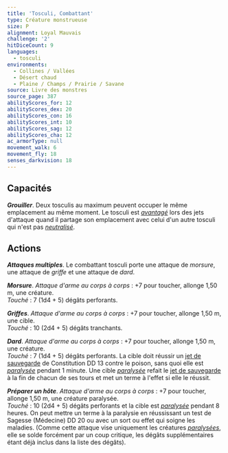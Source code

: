 ```yaml
---
title: 'Tosculi, Combattant'
type: Créature monstrueuse
size: P
alignment: Loyal Mauvais
challenge: '2'
hitDiceCount: 9
languages:
  - tosculi
environments:
  - Collines / Vallées
  - Désert chaud
  - Plaine / Champs / Prairie / Savane
source: Livre des monstres
source_page: 387
abilityScores_for: 12
abilityScores_dex: 20
abilityScores_con: 16
abilityScores_int: 10
abilityScores_sag: 12
abilityScores_cha: 12
ac_armorType: null
movement_walk: 6
movement_fly: 18
senses_darkvision: 18
---
```

## Capacités
_**Grouiller**_. Deux tosculis au maximum peuvent occuper le même emplacement au même moment. Le tosculi est [_avantagé_](/utiliser-les-caracteristiques/#avantage-et-desavantage) lors des jets d'attaque quand il partage son emplacement avec celui d'un autre tosculi qui n'est pas [_neutralisé_](/gerer-la-sante-du-personnage/#neutralise).

## Actions
_**Attaques multiples**_. Le combattant tosculi porte une attaque de _morsure_, une attaque de _griffe_ et une attaque de _dard_.

_**Morsure**_. _Attaque d'arme au corps à corps_ : +7 pour toucher, allonge 1,50 m, une créature.  
_Touché_ : 7 (1d4 + 5) dégâts perforants.

_**Griffes**_. _Attaque d'arme au corps à corps_ : +7 pour toucher, allonge 1,50 m, une cible.  
_Touché_ : 10 (2d4 + 5) dégâts tranchants.

_**Dard**_. _Attaque d'arme au corps à corps_ : +7 pour toucher, allonge 1,50 m, une créature.  
_Touché_ : 7 (1d4 + 5) dégâts perforants. La cible doit réussir un [jet de sauvegarde](/utiliser-les-caracteristiques/#jets-de-sauvegarde) de Constitution DD 13 contre le poison, sans quoi elle est [_paralysée_](/gerer-la-sante-du-personnage/#paralyse) pendant 1 minute. Une cible [_paralysée_](/gerer-la-sante-du-personnage/#paralyse) refait le [jet de sauvegarde](/utiliser-les-caracteristiques/#jets-de-sauvegarde) à la fin de chacun de ses tours et met un terme à l'effet si elle le réussit.

_**Préparer un hôte**_. _Attaque d'arme au corps à corps_ : +7 pour toucher, allonge 1,50 m, une créature paralysée.  
_Touché_ : 10 (2d4 + 5) dégâts perforants et la cible est [_paralysée_](/gerer-la-sante-du-personnage/#paralyse) pendant 8 heures. On peut mettre un terme à la paralysie en réussissant un test de Sagesse (Médecine) DD 20 ou avec un sort ou effet qui soigne les maladies. (Comme cette attaque vise uniquement les créatures [_paralysées_](/gerer-la-sante-du-personnage/#paralyse), elle se solde forcément par un coup critique, les dégâts supplémentaires étant déjà inclus dans la liste des dégâts).
